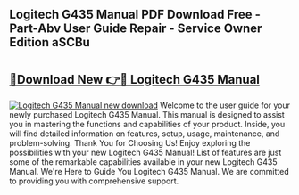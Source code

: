 ## Logitech G435 Manual PDF Download Free - Part-Abv User Guide Repair - Service Owner Edition aSCBu

# <h2><a href="http://bc24747.oget.top/?id=Logitech+G435+Manual">🔗Download New 👉🔴 Logitech G435 Manual</a></h2>

[![Logitech G435 Manual new download](https://i.imgur.com/5g1atiW.png)](http://bc24747.oget.top/?id=Logitech+G435+Manual)
Welcome to the user guide for your newly purchased Logitech G435 Manual. This manual is designed to assist you in mastering the functions and capabilities of your product. Inside, you will find detailed information on features, setup, usage, maintenance, and problem-solving. Thank You for Choosing Us! Enjoy exploring the possibilities with your new Logitech G435 Manual! List of features are just some of the remarkable capabilities available in your new Logitech G435 Manual. We're Here to Guide You Logitech G435 Manual. We are committed to providing you with comprehensive support.
